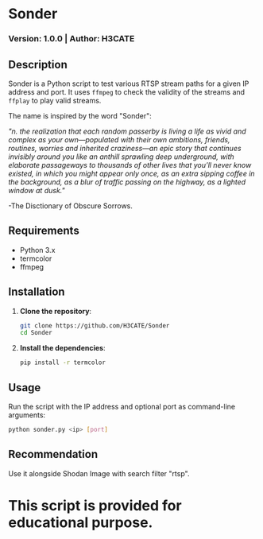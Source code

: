# Sonder

### Version: 1.0.0 | Author: H3CATE

## Description

Sonder is a Python script to test various RTSP stream paths for a given IP address and port. It uses `ffmpeg` to check the validity of the streams and `ffplay` to play valid streams.

The name is inspired by the word "Sonder":

_"n. the realization that each random passerby is living a life as vivid and complex as your own—populated with their own ambitions, friends, routines, worries and inherited craziness—an epic story that continues invisibly around you like an anthill sprawling deep underground, with elaborate passageways to thousands of other lives that you’ll never know existed, in which you might appear only once, as an extra sipping coffee in the background, as a blur of traffic passing on the highway, as a lighted window at dusk."_

-The Disctionary of Obscure Sorrows.

## Requirements

- Python 3.x
- termcolor
- ffmpeg

## Installation

1. **Clone the repository**:
    ```bash
    git clone https://github.com/H3CATE/Sonder
    cd Sonder
    ```
    
2. **Install the dependencies**:
    ```bash
    pip install -r termcolor
    ```

## Usage

Run the script with the IP address and optional port as command-line arguments:
```bash
python sonder.py <ip> [port]
```

## Recommendation 

Use it alongside Shodan Image with search filter "rtsp". 

# This script is provided for educational purpose.
